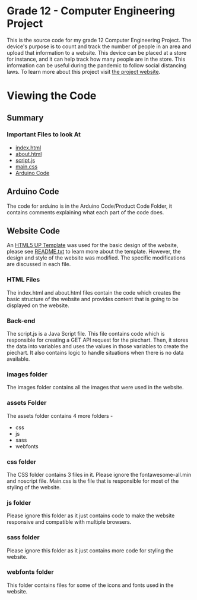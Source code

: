 # Grade 12 - Computer Engineering Project
This is the source code for my grade 12 Computer Engineering Project. 
The device's purpose is to count and track the number of people in an area and upload that information to a website.
This device can be placed at a store for instance, and it can help track how many people are in the store. This information can be useful during the pandemic to follow social distancing laws. To learn more about this project visit [the project website](https://devadhiraj.github.io/compengproject/).
# Viewing the Code

## Summary ##

### Important Files to look At
* [index.html](index.html)
* [about.html](about.html)
* [script.js](script.js)
* [main.css](assets/css/main.css)
* [Arduino Code](https://github.com/devAdhiraj/compengproject/blob/gh-pages/Arduino%20Code/Product_Code/Product_Code.ino)

## Arduino Code ##
The code for arduino is in the Arduino Code/Product Code Folder, it contains comments explaining what each part of the code does.

## Website Code ##
An [HTML5 UP Template](https://html5up.net/massively) was used for the basic design of the website, please see [README.txt](README.txt) to learn more about the template. However, the design and style of the website was modified. The specific modifications are discussed in each file.

### HTML Files ###
The index.html and about.html files contain the code which creates the basic structure of the website and provides content that is going to be displayed on the website.

### Back-end ###
The script.js is a Java Script file. This file contains code which is responsible for creating a GET API request for the piechart. Then, it stores the data into variables and uses the values in those variables to create the piechart. It also contains logic to handle situations when there is no data available.

### images folder ###
The images folder contains all the images that were used in the website.

### assets Folder ###
The assets folder contains 4 more folders - 
* css
* js
* sass
* webfonts

### css folder ###
The CSS folder contains 3 files in it. Please ignore the fontawesome-all.min and noscript file.
Main.css is the file that is responsible for most of the styling of the website.

### js folder ###
Please ignore this folder as it just contains code to make the website responsive and compatible with multiple browsers.

### sass folder ###
Please ignore this folder as it just contains more code for styling the website.

### webfonts folder ###
This folder contains files for some of the icons and fonts used in the website. 



